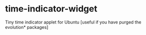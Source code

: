 time-indicator-widget
=====================

Tiny time indicator applet for Ubuntu [useful if you have purged the evolution* packages]